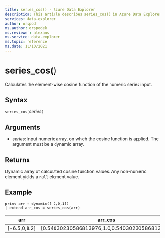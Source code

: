```yaml
---
title: series_cos() - Azure Data Explorer
description: This article describes series_cos() in Azure Data Explorer.
services: data-explorer
author: orspod
ms.author: orspodek
ms.reviewer: alexans
ms.service: data-explorer
ms.topic: reference
ms.date: 11/10/2021
---
```

# series_cos()

Calculates the element-wise cosine function of the numeric series input.

## Syntax

`series_cos(`*series*`)`

## Arguments

* *series*: Input numeric array, on which the cosine function is applied. The argument must be a dynamic array. 

## Returns

Dynamic array of calculated cosine function values. Any non-numeric element yields a `null` element value.

## Example

<!-- csl: https://help.kusto.windows.net/Samples -->
```kusto
print arr = dynamic([-1,0,1])
| extend arr_cos = series_cos(arr)
```

|arr|arr_cos|
|---|---|
|[-6.5,0,8.2]|[0.54030230586813976,1.0,0.54030230586813976]|

